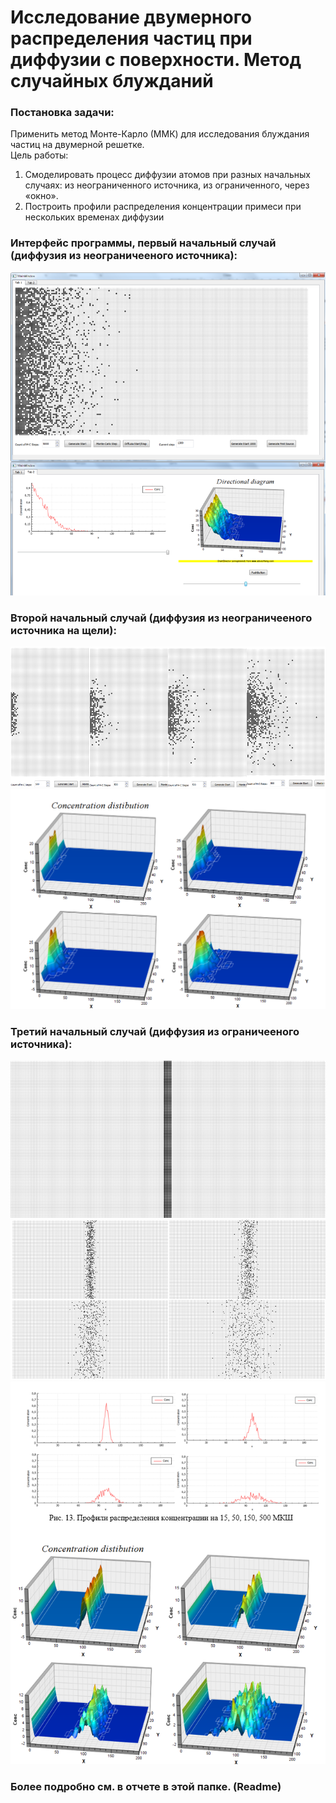 # Исследование двумерного распределения частиц при диффузии с поверхности. Метод случайных блужданий  
  
### Постановка задачи:  
Применить метод Монте-Карло (ММК) для исследования блуждания частиц на двумерной решетке.  
Цель работы:  
1. Смоделировать процесс диффузии атомов при разных начальных случаях: из неограниченного источника, из ограниченного, через «окно».
2. Построить профили распределения концентрации примеси при нескольких временах диффузии

### Интерфейс программы, первый начальный случай (диффузия из неограничееного источника):   
![Alt text](https://github.com/AlexeySource/Learning/blob/master/K5_Mod_Z2_Diffuzia/screenshots/Dif1.png?raw=true)  
  
### Второй начальный случай (диффузия из неограничееного источника на щели):  
  
![Alt text](https://github.com/AlexeySource/Learning/blob/master/K5_Mod_Z2_Diffuzia/screenshots/Dif2.png?raw=true)  
![Alt text](https://github.com/AlexeySource/Learning/blob/master/K5_Mod_Z2_Diffuzia/screenshots/Dif3.png?raw=true)  
  
### Третий начальный случай (диффузия из ограничееного источника):  
  
![Alt text](https://github.com/AlexeySource/Learning/blob/master/K5_Mod_Z2_Diffuzia/screenshots/Dif4.png?raw=true)  
![Alt text](https://github.com/AlexeySource/Learning/blob/master/K5_Mod_Z2_Diffuzia/screenshots/Dif5.png?raw=true)  
![Alt text](https://github.com/AlexeySource/Learning/blob/master/K5_Mod_Z2_Diffuzia/screenshots/Dif6.png?raw=true)  





### Более подробно см. в отчете в этой папке. (Readme)
